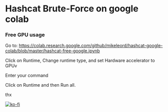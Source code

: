 # Hashcat Brute-Force on google colab 
### Free GPU usage


Go to: https://colab.research.google.com/github/mikeleord/hashcat-google-colab/blob/master/hashcat-free-google.ipynb

Click on Runtime, Change runtime type, and set Hardware accelerator to GPUv

Enter your command

Click on Runtime and then Run all.

thx

[![ko-fi](https://www.ko-fi.com/img/githubbutton_sm.svg)](https://ko-fi.com/W7W3YRTC)
